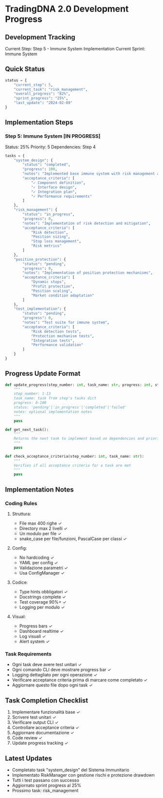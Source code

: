 # TradingDNA 2.0 Development Progress

## Development Tracking
Current Step: Step 5 - Immune System Implementation
Current Sprint: Immune System

## Quick Status
```python
status = {
    "current_step": 5,
    "current_task": "risk_management",
    "overall_progress": "82%",
    "sprint_progress": "25%",
    "last_update": "2024-02-09"
}
```

## Implementation Steps

### Step 5: Immune System [IN PROGRESS]
Status: 25%
Priority: 5
Dependencies: Step 4
```python
tasks = {
    "system_design": {
        "status": "completed",
        "progress": 100,
        "notes": "Implemented base immune system with risk management and tests",
        "acceptance_criteria": [
            "✓ Component definition",
            "✓ Interface design",
            "✓ Integration plan",
            "✓ Performance requirements"
        ]
    },
    "risk_management": {
        "status": "in_progress",
        "progress": 0,
        "notes": "Implementation of risk detection and mitigation",
        "acceptance_criteria": [
            "Risk detection",
            "Position sizing",
            "Stop loss management",
            "Risk metrics"
        ]
    },
    "position_protection": {
        "status": "pending",
        "progress": 0,
        "notes": "Implementation of position protection mechanisms",
        "acceptance_criteria": [
            "Dynamic stops",
            "Profit protection",
            "Position scaling",
            "Market condition adaptation"
        ]
    },
    "test_implementation": {
        "status": "pending",
        "progress": 0,
        "notes": "Test suite for immune system",
        "acceptance_criteria": [
            "Risk detection tests",
            "Protection mechanism tests",
            "Integration tests",
            "Performance validation"
        ]
    }
}
```

## Progress Update Format
```python
def update_progress(step_number: int, task_name: str, progress: int, status: str, notes: str = None):
    """
    step_number: 1-13
    task_name: task from step's tasks dict
    progress: 0-100
    status: 'pending'|'in_progress'|'completed'|'failed'
    notes: optional implementation notes
    """
    pass

def get_next_task():
    """
    Returns the next task to implement based on dependencies and priority
    """
    pass

def check_acceptance_criteria(step_number: int, task_name: str):
    """
    Verifies if all acceptance criteria for a task are met
    """
    pass
```

## Implementation Notes

### Coding Rules
1. Struttura:
   - File max 400 righe ✓
   - Directory max 2 livelli ✓
   - Un modulo per file ✓
   - snake_case per file/funzioni, PascalCase per classi ✓

2. Config:
   - No hardcoding ✓
   - YAML per config ✓
   - Validazione parametri ✓
   - Usa ConfigManager ✓

3. Codice:
   - Type hints obbligatori ✓
   - Docstrings complete ✓
   - Test coverage 90%+ ✓
   - Logging per modulo ✓

4. Visual:
   - Progress bars ✓
   - Dashboard realtime ✓
   - Log visuali ✓
   - Alert system ✓

### Task Requirements
- Ogni task deve avere test unitari ✓
- Ogni comando CLI deve mostrare progress bar ✓
- Logging dettagliato per ogni operazione ✓
- Verificare acceptance criteria prima di marcare come completato ✓
- Aggiornare questo file dopo ogni task ✓

## Task Completion Checklist
1. Implementare funzionalità base ✓
2. Scrivere test unitari ✓
3. Verificare output CLI ✓
4. Controllare acceptance criteria ✓
5. Aggiornare documentazione ✓
6. Code review ✓
7. Update progress tracking ✓

## Latest Updates
- Completato task "system_design" del Sistema Immunitario
- Implementato RiskManager con gestione rischi e protezione drawdown
- Tutti i test passano con successo
- Aggiornato sprint progress al 25%
- Prossimo task: risk_management
